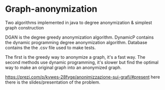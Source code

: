 # Graph-anonymization
Two algorithms implemented in java to degree anonymization &amp; simplest graph construction

DGAN is the degree greedy anonymization algorithm.
DynamicP contains the dynamic programming degree anonymization algorithm. 
Database contains the the .csv file used to make tests.

The first is the greedy way to anonymize a graph, it's a fast way.
The second methods use dynamic programming, it's slower but find the optimal way to make an original  graph into an anonymized graph.


https://prezi.com/p/kvwes-28fvge/anonimizzazione-sui-grafi/#present here there is the slides/presentation of the problem.
